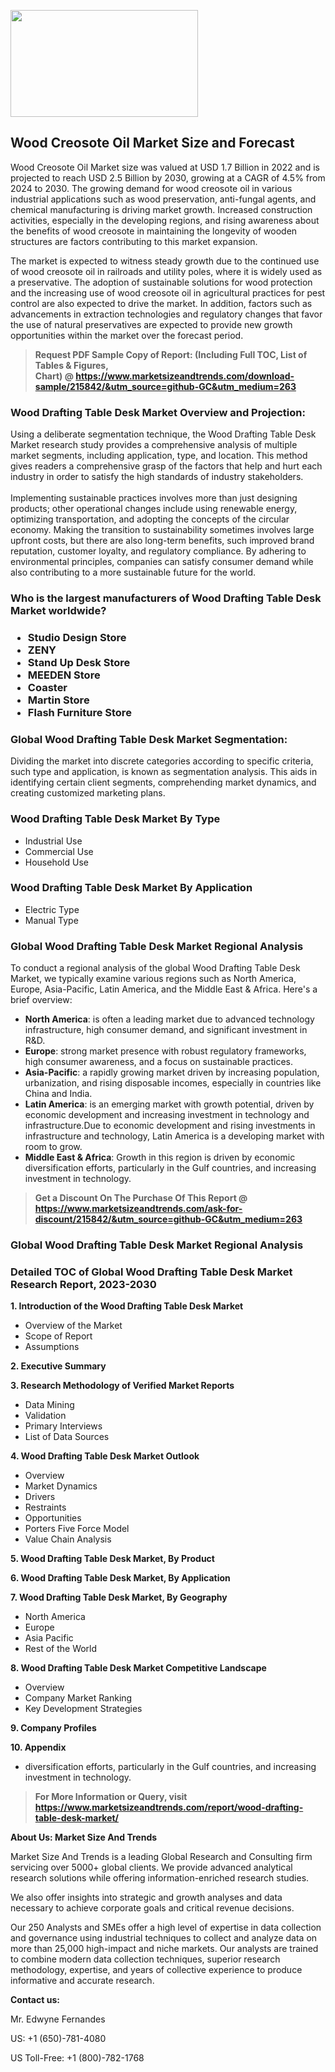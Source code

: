 <p><img class="alignnone size-medium wp-image-20088" src="https://ffe5etoiles.com/wp-content/uploads/2024/12/MST1-300x171.png" alt="" width="300" height="171" /></p><h2>Wood Creosote Oil Market Size and Forecast</h2><p>Wood Creosote Oil Market size was valued at USD 1.7 Billion in 2022 and is projected to reach USD 2.5 Billion by 2030, growing at a CAGR of 4.5% from 2024 to 2030. The growing demand for wood creosote oil in various industrial applications such as wood preservation, anti-fungal agents, and chemical manufacturing is driving market growth. Increased construction activities, especially in the developing regions, and rising awareness about the benefits of wood creosote in maintaining the longevity of wooden structures are factors contributing to this market expansion.</p><p>The market is expected to witness steady growth due to the continued use of wood creosote oil in railroads and utility poles, where it is widely used as a preservative. The adoption of sustainable solutions for wood protection and the increasing use of wood creosote oil in agricultural practices for pest control are also expected to drive the market. In addition, factors such as advancements in extraction technologies and regulatory changes that favor the use of natural preservatives are expected to provide new growth opportunities within the market over the forecast period.</p></p><blockquote id="" class=""><strong>Request PDF Sample Copy of Report: (Including Full TOC, List of Tables &amp; Figures, Chart)&nbsp;@&nbsp;<strong><a href="https://www.marketsizeandtrends.com/download-sample/215842/&utm_source=github-GC&utm_medium=263" target="_blank">https://www.marketsizeandtrends.com/download-sample/215842/&utm_source=github-GC&utm_medium=263</a></strong></strong></blockquote><h3 id="" class="">Wood Drafting Table Desk Market&nbsp;Overview and Projection:</h3><p id="" class="">Using a deliberate segmentation technique, the Wood Drafting Table Desk Market research study provides a comprehensive analysis of multiple market segments, including application, type, and location. This method gives readers a comprehensive grasp of the factors that help and hurt each industry in order to satisfy the high standards of industry stakeholders. <br /> <br />Implementing sustainable practices involves more than just designing products; other operational changes include using renewable energy, optimizing transportation, and adopting the concepts of the circular economy. Making the transition to sustainability sometimes involves large upfront costs, but there are also long-term benefits, such improved brand reputation, customer loyalty, and regulatory compliance. By adhering to environmental principles, companies can satisfy consumer demand while also contributing to a more sustainable future for the world.</p><h3 id="" class="">Who is the largest manufacturers of&nbsp;Wood Drafting Table Desk Market worldwide?</h3><h3 class=""><p><ul><li>Studio Design Store </li><li> ZENY </li><li> Stand Up Desk Store </li><li> MEEDEN Store </li><li> Coaster </li><li> Martin Store </li><li> Flash Furniture Store</li></ul></p></h3><h3 id="" class="">Global&nbsp;Wood Drafting Table Desk Market Segmentation:</h3><p id="" class="">Dividing the market into discrete categories according to specific criteria, such type and application, is known as segmentation analysis. This aids in identifying certain client segments, comprehending market dynamics, and creating customized marketing plans.</p><h3 id="" class="">Wood Drafting Table Desk Market&nbsp;By Type</h3><p><p><ul><li>Industrial Use</li><li> Commercial Use</li><li> Household Use</p></li></ul></p></p><h3 id="" class="">Wood Drafting Table Desk Market&nbsp;By Application</h3><p class=""><p><ul><li>Electric Type</li><li> Manual Type</li></ul></p></p><h3 id="" class="">Global Wood Drafting Table Desk Market Regional Analysis</h3><p id="" class="">To conduct a regional analysis of the global Wood Drafting Table Desk Market, we typically examine various regions such as North America, Europe, Asia-Pacific, Latin America, and the Middle East &amp; Africa. Here's a brief overview:</p><ul><li><strong>North America</strong>: is often a leading market due to advanced technology infrastructure, high consumer demand, and significant investment in R&amp;D.</li><li><strong>Europe</strong>: strong market presence with robust regulatory frameworks, high consumer awareness, and a focus on sustainable practices.</li><li><strong>Asia-Pacific</strong>: a rapidly growing market driven by increasing population, urbanization, and rising disposable incomes, especially in countries like China and India.</li><li><strong>Latin America</strong>: is an emerging market with growth potential, driven by economic development and increasing investment in technology and infrastructure.Due to economic development and rising investments in infrastructure and technology, Latin America is a developing market with room to grow.</li><li><strong>Middle East &amp; Africa</strong>: Growth in this region is driven by economic diversification efforts, particularly in the Gulf countries, and increasing investment in technology.</li></ul><blockquote id="" class=""><strong>Get a Discount On The Purchase Of This Report @ <strong><a href="https://www.marketsizeandtrends.com/ask-for-discount/215842/&utm_source=github-GC&utm_medium=263" target="_blank">https://www.marketsizeandtrends.com/ask-for-discount/215842/&utm_source=github-GC&utm_medium=263</a></strong></strong></blockquote><h3 id="" class="">Global Wood Drafting Table Desk Market Regional Analysis</h3><h3 id="" class="">Detailed TOC of Global Wood Drafting Table Desk Market Research Report, 2023-2030</h3><p id="" class=""><strong>1. Introduction of the Wood Drafting Table Desk Market</strong></p><ul><li>Overview of the Market</li><li>Scope of Report</li><li>Assumptions</li></ul><p id="" class=""><strong>2. Executive Summary</strong></p><p id="" class=""><strong>3. Research Methodology of Verified Market Reports</strong></p><ul><li>Data Mining</li><li>Validation</li><li>Primary Interviews</li><li>List of Data Sources</li></ul><p id="" class=""><strong>4. Wood Drafting Table Desk Market Outlook</strong></p><ul><li>Overview</li><li>Market Dynamics</li><li>Drivers</li><li>Restraints</li><li>Opportunities</li><li>Porters Five Force Model</li><li>Value Chain Analysis</li></ul><p id="" class=""><strong>5. Wood Drafting Table Desk Market, By Product</strong></p><p id="" class=""><strong>6. Wood Drafting Table Desk Market, By Application</strong></p><p id="" class=""><strong>7. Wood Drafting Table Desk Market, By Geography</strong></p><ul><li>North America</li><li>Europe</li><li>Asia Pacific</li><li>Rest of the World</li></ul><p id="" class=""><strong>8. Wood Drafting Table Desk Market Competitive Landscape</strong></p><ul><li>Overview</li><li>Company Market Ranking</li><li>Key Development Strategies</li></ul><p id="" class=""><strong>9. Company Profiles</strong></p><p id="" class=""><strong>10. Appendix</strong></p><ul><li>diversification efforts, particularly in the Gulf countries, and increasing investment in technology.</li></ul><blockquote id="" class=""><strong>For More Information or Query, visit <strong><strong><a href="https://www.marketsizeandtrends.com/report/wood-drafting-table-desk-market/" target="_blank">https://www.marketsizeandtrends.com/report/wood-drafting-table-desk-market/</a></strong></strong></strong></blockquote><p id="" class=""><strong>About Us: Market Size And Trends</strong></p><p id="" class="">Market Size And Trends is a leading Global Research and Consulting firm servicing over 5000+ global clients. We provide advanced analytical research solutions while offering information-enriched research studies.</p><p id="" class="">We also offer insights into strategic and growth analyses and data necessary to achieve corporate goals and critical revenue decisions.</p><p id="" class="">Our 250 Analysts and SMEs offer a high level of expertise in data collection and governance using industrial techniques to collect and analyze data on more than 25,000 high-impact and niche markets. Our analysts are trained to combine modern data collection techniques, superior research methodology, expertise, and years of collective experience to produce informative and accurate research.</p><p id="" class=""><strong>Contact us:</strong></p><p id="" class="">Mr. Edwyne Fernandes</p><p id="" class="">US: +1 (650)-781-4080</p><p id="" class="">US Toll-Free: +1 (800)-782-1768</p>
